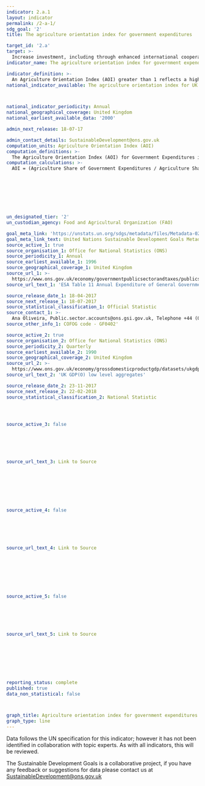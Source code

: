 ```yaml
---
indicator: 2.a.1
layout: indicator
permalink: /2-a-1/
sdg_goal: '2'
title: The agriculture orientation index for government expenditures

target_id: '2.a'
target: >-
  Increase investment, including through enhanced international cooperation, in rural infrastructure, agricultural research and extension services, technology development and plant and livestock gene banks in order to enhance agricultural productive capacity in developing countries, in particular least developed countries
indicator_name: The agriculture orientation index for government expenditures

indicator_definition: >-
  An Agriculture Orientation Index (AOI) greater than 1 reflects a higher orientation towards the agriculture sector, which receives a higher share of government spending relative to its contribution to economic value-added. An AOI less than 1 reflects a lower orientation to agriculture, while an AOI equal to 1 reflects neutrality in a government’s orientation to the agriculture sector.
national_indicator_available: The agriculture orientation index for UK government expenditures



national_indicator_periodicity: Annual
national_geographical_coverage: United Kingdom
national_earliest_available_data: '2000'

admin_next_release: 18-07-17

admin_contact_details: SustainableDevelopment@ons.gov.uk
computation_units: Agriculture Orientation Index (AOI)
computation_definitions: >-
  The Agriculture Orientation Index (AOI) for Government Expenditures is defined as the Agriculture Share of Government Expenditures, divided by the Agriculture Share of GDP, where Agriculture refers to the agriculture, forestry, fishing and hunting sector. The measure in a currency-free index, calculated as the ratio of these two shares. National governments are requested to compile Government Expenditures according to the international Classification of Functions of Government (COFOG) codes, and Agriculture Share of GDP according to the System of National Accounts (SNA).
computation_calculations: >-
  AOI = (Agriculture Share of Government Expenditures / Agriculture Share of GDP), where i) Agriculture Share of Government Expenditures = (Central Government Expenditures on Agriculture / Total Central Government Outlays); and ii) Agriculture Share of GDP = (Agriculture Value-Added / GDP Agriculture) refers to the Division A of ISIC Rev 4 (Agriculture, forestry, fishing and hunting), equal to Division A+B of ISIC Rev 3.2.








un_designated_tier: '2'
un_custodian_agency: Food and Agricultural Organization (FAO)

goal_meta_link: 'https://unstats.un.org/sdgs/metadata/files/Metadata-02-0A-01.pdf '
goal_meta_link_text: United Nations Sustainable Development Goals Metadata (PDF 223 KB)
source_active_1: true
source_organisation_1: Office for National Statistics (ONS)
source_periodicity_1: Annual
source_earliest_available_1: 1996
source_geographical_coverage_1: United Kingdom
source_url_1: >-
  https://www.ons.gov.uk/economy/governmentpublicsectorandtaxes/publicspending/datasets/esatable11annualexpenditureofgeneralgovernment
source_url_text_1: 'ESA Table 11 Annual Expenditure of General Government'

source_release_date_1: 18-04-2017
source_next_release_1: 18-07-2017
source_statistical_classification_1: Official Statistic
source_contact_1: >-
  Ana Oliveira, Public.sector.accounts@ons.gsi.gov.uk, Telephone +44 (0)1633 451792
source_other_info_1: COFOG code - GF0402'

source_active_2: true
source_organisation_2: Office for National Statistics (ONS)
source_periodicity_2: Quarterly
source_earliest_available_2: 1990
source_geographical_coverage_2: United Kingdom
source_url_2: >-
  https://www.ons.gov.uk/economy/grossdomesticproductgdp/datasets/ukgdpolowlevelaggregates
source_url_text_2: 'UK GDP(O) low level aggregates'

source_release_date_2: 23-11-2017
source_next_release_2: 22-02-2018
source_statistical_classification_2: National Statistic




source_active_3: false






source_url_text_3: Link to Source








source_active_4: false






source_url_text_4: Link to Source








source_active_5: false






source_url_text_5: Link to Source








reporting_status: complete
published: true
data_non_statistical: false



graph_title: Agriculture orientation index for government expenditures
graph_type: line
---
```

Data follows the UN specification for this indicator; however it has not been identified in collaboration with topic experts. As with all indicators, this will be reviewed.
  
The Sustainable Development Goals is a collaborative project, if you have any feedback or suggestions for data please contact us at <SustainableDevelopment@ons.gov.uk>


